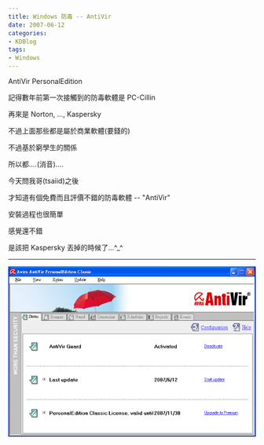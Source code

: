 ```yaml
---
title: Windows 防毒 -- AntiVir
date: 2007-06-12
categories:
- KDBlog
tags:
- Windows
---
```

AntiVir PersonalEdition



記得數年前第一次接觸到的防毒軟體是 PC-Cillin

再來是 Norton, ..., Kaspersky

不過上面那些都是屬於商業軟體(要錢的)

不過基於窮學生的關係

所以都....(消音)....

今天問我哥(tsaiid)之後

才知道有個免費而且評價不錯的防毒軟體 -- "AntiVir"

安裝過程也很簡單

感覺還不錯

是該把 Kaspersky 丟掉的時候了...^_^

---

![](AntiVir.png)

